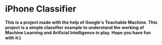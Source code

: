 <h1>iPhone Classifier</h1>

**This is a project made with the help of Google's Teachable Machine.
This project is a simple classifier example to understand the working of Machine Learning and Arificial Intelligence in play.
Hope you have fun with it:)**
